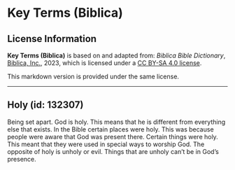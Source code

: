 # Key Terms (Biblica)

## License Information

**Key Terms (Biblica)** is based on and adapted from: _Biblica Bible Dictionary_, [Biblica, Inc.](https://www.biblica.com/), 2023, which is licensed under a [CC BY-SA 4.0 license](https://creativecommons.org/licenses/by-sa/4.0/legalcode.en).

This markdown version is provided under the same license.



--------------------------------

## Holy (id: 132307)

Being set apart. God is holy. This means that he is different from everything else that exists. In the Bible certain places were holy. This was because people were aware that God was present there. Certain things were holy. This meant that they were used in special ways to worship God. The opposite of holy is unholy or evil. Things that are unholy can’t be in God’s presence.


